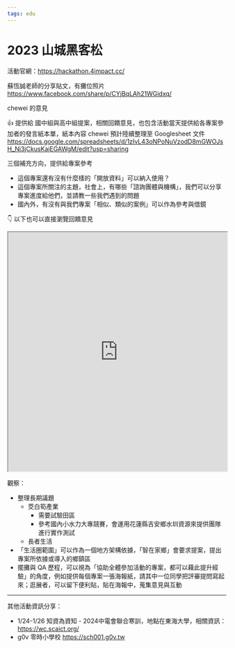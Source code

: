 ```yaml
---
tags: edu
---
```


# 2023 山城黑客松

活動官網：https://hackathon.4impact.cc/

蘇恆誠老師的分享貼文，有攤位照片 https://www.facebook.com/share/p/CYjBqLAh21WGidxq/

chewei 的意見

👍 提供給 國中組與高中組提案，相關回饋意見，也包含活動當天提供給各專案參加者的發言紙本單，紙本內容 chewei 預計陸續整理至 Googlesheet 文件
https://docs.google.com/spreadsheets/d/1zIvL43oNPoNuVzodD8mGWOJsH_Nj3jCkusKajEGAWgM/edit?usp=sharing

三個補充方向，提供給專案參考
- 這個專案還有沒有什麼樣的「開放資料」可以納入使用？
- 這個專案所關注的主題，社會上，有哪些「諮詢團體與機構」，我們可以分享專案進度給他們，並請教一些我們遇到的問題
- 國內外，有沒有與我們專案「相似、類似的案例」可以作為參考與借鏡

👇 以下也可以直接瀏覽回饋意見
<iframe width=100% height="550" src="https://docs.google.com/spreadsheets/d/e/2PACX-1vTzUhPZgpqnGoSnQ6zkvbCqtRwgUAqSiPRqTLpTVp2bGU_iU8tVt-pOT49gZ56s9KMDxcuGafXDOBcF/pubhtml?widget=true&amp;headers=false"></iframe>

觀察：
- 整理長期議題
    - 茭白筍產業
        - 需要試驗田區
        - 參考國內小水力大專競賽，會運用花蓮縣吉安鄉水圳資源來提供團隊進行實作測試
    - 長者生活
- 「生活圈範圍」可以作為一個地方架構依據，「智在家鄉」會要求提案，提出專案所依據或導入的鄉鎮區
- 擺攤與 QA 歷程，可以視為「協助全體參加活動的專案，都可以藉此提升經驗」的角度，例如提供每個專案一張海報紙，請其中一位同學把評審提問寫起來；逛展者，可以留下便利貼，貼在海報中，蒐集意見與互動

---

其他活動資訊分享：
- 1/24-1/26 知資為資知 - 2024中電會聯合寒訓，地點在東海大學，相關資訊：https://wc.scaict.org/
- g0v 零時小學校 https://sch001.g0v.tw